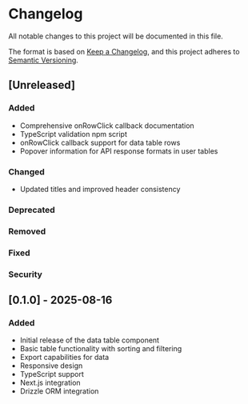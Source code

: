 # Changelog

All notable changes to this project will be documented in this file.

The format is based on [Keep a Changelog](https://keepachangelog.com/en/1.0.0/),
and this project adheres to [Semantic Versioning](https://semver.org/spec/v2.0.0.html).

## [Unreleased]

### Added
- Comprehensive onRowClick callback documentation
- TypeScript validation npm script
- onRowClick callback support for data table rows
- Popover information for API response formats in user tables

### Changed
- Updated titles and improved header consistency

### Deprecated

### Removed

### Fixed

### Security

## [0.1.0] - 2025-08-16

### Added
- Initial release of the data table component
- Basic table functionality with sorting and filtering
- Export capabilities for data
- Responsive design
- TypeScript support
- Next.js integration
- Drizzle ORM integration